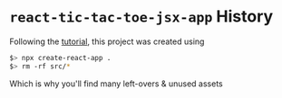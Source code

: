# `react-tic-tac-toe-jsx-app` History

Following the [tutorial](https://reactjs.org/tutorial/tutorial.html#setup-option-2-local-development-environment), this project was created using

```bash
$> npx create-react-app .
$> rm -rf src/*
```

Which is why you'll find many left-overs & unused assets
